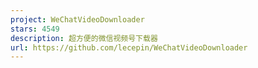 ```yaml
---
project: WeChatVideoDownloader
stars: 4549
description: 超方便的微信视频号下载器
url: https://github.com/lecepin/WeChatVideoDownloader
---
```



